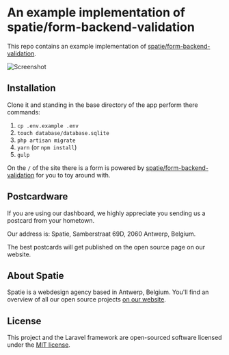 
# An example implementation of spatie/form-backend-validation

This repo contains an example implementation of [spatie/form-backend-validation](https://github.com/spatie/form-backend-validation).

![Screenshot](https://raw.githubusercontent.com/spatie/form-backend-validation-example-app/master/public/images/screenshot.png)

## Installation

Clone it and standing in the base directory of the app perform there commands:

1. `cp .env.example .env`
2. `touch database/database.sqlite`
3. `php artisan migrate`
4. `yarn` (or `npm install`)
5. `gulp`

On the `/` of the site there is a form is powered by [spatie/form-backend-validation](https://github.com/spatie/form-backend-validation) for you to toy around with.

## Postcardware

If you are using our dashboard, we highly appreciate you sending us a postcard from your hometown.

Our address is: Spatie, Samberstraat 69D, 2060 Antwerp, Belgium.

The best postcards will get published on the open source page on our website.

## About Spatie
Spatie is a webdesign agency based in Antwerp, Belgium. You'll find an overview of all our open source projects [on our website](https://spatie.be/opensource).

## License

This project and the Laravel framework are open-sourced software licensed under the [MIT license](http://opensource.org/licenses/MIT).


